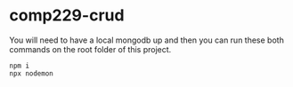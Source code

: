 ﻿# comp229-crud

You will need to have a local mongodb up and then you can run these both commands on the root folder of this project.

```
npm i
npx nodemon
```
